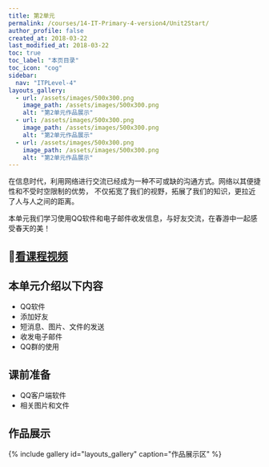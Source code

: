 ```yaml
---
title: 第2单元 
permalink: /courses/14-IT-Primary-4-version4/Unit2Start/
author_profile: false
created_at: 2018-03-22
last_modified_at: 2018-03-22
toc: true
toc_label: "本页目录"
toc_icon: "cog"
sidebar:
  nav: "ITPLevel-4"
layouts_gallery:
  - url: /assets/images/500x300.png
    image_path: /assets/images/500x300.png
    alt: "第2单元作品展示"
  - url: /assets/images/500x300.png
    image_path: /assets/images/500x300.png
    alt: "第2单元作品展示"
  - url: /assets/images/500x300.png
    image_path: /assets/images/500x300.png
    alt: "第2单元作品展示"
---
```

在信息时代，利用网络进行交流已经成为一种不可或缺的沟通方式。网络以其便捷性和不受时空限制的优势，
不仅拓宽了我们的视野，拓展了我们的知识，更拉近了人与人之间的距离。

本单元我们学习使用QQ软件和电子邮件收发信息，与好友交流，在春游中一起感受春天的美！
## :cinema:[看课程视频](http://study.163.com)
## 本单元介绍以下内容
- QQ软件
- 添加好友
- 短消息、图片、文件的发送
- 收发电子邮件
- QQ群的使用
## 课前准备
- QQ客户端软件
- 相关图片和文件
## 作品展示
{% include gallery id="layouts_gallery" caption="作品展示区" %}
